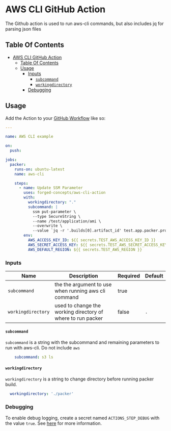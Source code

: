 # AWS CLI GitHub Action

The Github action is used to run aws-cli commands, but also includes jq for parsing json files

## Table Of Contents

- [AWS CLI GitHub Action](#aws-cli-github-action)
  - [Table Of Contents](#table-of-contents)
  - [Usage](#usage)
    - [Inputs](#inputs)
      - [`subcommand`](#subcommand)
      - [`workingdirectory`](#workingdirectory)
    - [Debugging](#debugging)

## Usage

Add the Action to your [GitHub Workflow](https://help.github.com/en/actions/configuring-and-managing-workflows/configuring-a-workflow#creating-a-workflow-file) like so:

```yaml
---

name: AWS CLI example

on:
  push:

jobs:
  packer:
    runs-on: ubuntu-latest
    name: aws-cli

    steps:
      - name: Update SSM Parameter
        uses: forged-concepts/aws-cli-action
        with:
          workingdirectory: "."
          subcommand: |
            ssm put-parameter \
            --type SecureString \
            --name /test/application/ami \
            --overwrite \
            --value `jq -r '.builds[0].artifact_id' test.app.packer.processed.json | awk -F: '{print $$2}'` | tee -a
        env:
          AWS_ACCESS_KEY_ID: ${{ secrets.TEST_AWS_ACCESS_KEY_ID }}
          AWS_SECRET_ACCESS_KEY: ${{ secrets.TEST_AWS_SECRET_ACCESS_KEY }}
          AWS_DEFAULT_REGION: ${{ secrets.TEST_AWS_REGION }}

```

### Inputs

| Name               | Description                                                 | Required | Default |
| ------------------ | ----------------------------------------------------------- | -------- | ------- |
| `subcommand`       | the the argument to use when running aws cli command        | true     |         |
| `workingdirectory` | used to change the working directory of where to run packer | false    | `.`     |

#### `subcommand`

`subcommand` is a string with the subcommand and remaining parameters to run with aws-cli. Do not include `aws`

```yaml
    subcommand: s3 ls
```

#### `workingdirectory`

`workingdirectory` is a string to change directory before running packer build.

```yaml
  workingdirectory: './packer'
```

### Debugging

To enable debug logging, create a secret named `ACTIONS_STEP_DEBUG` with the value `true`. See [here](https://help.github.com/en/actions/reference/workflow-commands-for-github-actions#setting-a-debug-message) for more information.
